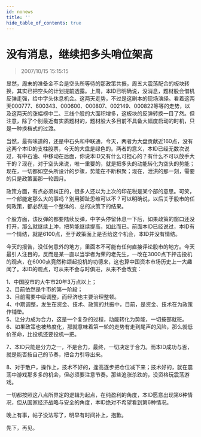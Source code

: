 ```yaml
---
id: nonews 
title: ''
hide_table_of_contents: true
---
```


# 没有消息，继续把多头哨位架高

> 2007/10/15 15:15:15

<div style={{fontWeight: '500', fontSize: '18px'}}>

<div style={{color: '#009900'}}>

显然，周末的准备金不会是空头所等待的那政策共振，周五大震荡配合的板块转换，其实已把空头的计划提前透露。上周，本ID已明确说，没消息，题材股会借机反弹走强，给中字头休息机会。这两天走势，不过是这剧本的现场演绎。看着这两天000777、600343、000600、000807、002149、000822等等的走势，以及这两天的涨幅榜中二、三线个股的大面积增多，这板块的反弹转换一目了然。但注意，除了个别最近有实质题材的，题材股大多目前不具备大幅度启动的时机，只是一种换档式的过渡。
 

当然，最有味道的，还是中石头和中联通，今天，两者为大盘贡献近160点，没有这两个本ID的支柱股票，今天的大盘是绿色的。两者的意义，本ID已经无数次说过，有中石油、中移动在后面，你说本ID又有什么可担心的？有什么不可以放手大干的？现在，对于空头来说，唯一重要的，就是把多头的动能转化为空头的势能；现在，一切都如空头所设计的步骤，势能在不断积聚；现在，泄洪的那一刻，需要的只是政策面那一轮圆月。

 

政策方面，有点必须纠正的，很多人还以为上次的印花税是某个部的意思。可笑，一个部能定那么大的事吗？别用脚趾思维可以不？可以明确说，以后关于股市的任何政策，都必然是一个整体的、总的决策下的结果。

 

个股方面，该反弹的都要陆续反弹，中字头停留休息一下后，如果政策的窗口还没打开，那么就继续上冲，把势能继续提高，如此而已。前面本ID已经说过，本ID有一个情结，就是6100点，至于政策面上是否给这个机会，本ID并没有情结。

 

今天的报告，没任何意外的地方，里面本不可能有任何直接评论股市的地方。今天最引人注目的，反而是某一直以当学者为荣的老先生，一改在3000点下抨击投机的观点，在6000点竟然称颂起投机的功德来，这也算中国资本市场历史上一大趣闻了。本ID的观点，可从来不会与时俱进，从来不会改变：


1、中国股市的大牛市20年3万点以上；<br/>
2、目前依然是牛市的第一阶段；<br/>
3、目前需要中级调整，而经济也主要治理整顿。<br/>
4、中期调整，发生在资金、技术、政策的共振中，目前，是资金、技术在为政策作铺垫。<br/>
5、让分力成为合力，这是一个复杂的过程，动能转化为势能，一切按部就班。<br/>
6、如果政策也被热度化，那就意味着第一轮的走势有走到尾声的风险，那么就低价革命，比投机还要投机一把。
</div>

<p><span style={{fontSize: '14px', fontWeight: '500'}}>7、本ID只能是分力之一，不是合力，最终，一切决定于合力。而本ID成功与否，就是能否按自己的节奏，把合力引导出来。</span></p>

<p><span style={{fontSize: '18px', fontWeight: '500'}}>8、对于散户，操作上，技术不好的，逢高逐步把仓位减下来；技术好的，就在震荡中游戏那多多的机会，但必须要注意节奏。那些追涨杀跌的，没资格玩震荡游戏。</span></p>

 
<div style={{color: '#009900'}}>

一切都按照这八点所界定的逻辑为起点，在纯盈利的角度，本ID愿意出现第6种情况，但从国家经济战略与安全的角度，本ID绝对不希望看到第6种情况。

 

晚上有事，帖子没法写了，明早有时间补上，抱歉。

 

先下，再见。

</div>
</div>